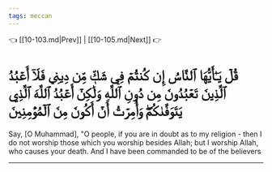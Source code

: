 ```yaml
---
tags: meccan
---
```


👈 [[10-103.md|Prev]] | [[10-105.md|Next]] 👉

# قُلۡ يَـٰٓأَيُّهَا ٱلنَّاسُ إِن كُنتُمۡ فِي شَكّٖ مِّن دِينِي فَلَآ أَعۡبُدُ ٱلَّذِينَ تَعۡبُدُونَ مِن دُونِ ٱللَّهِ وَلَٰكِنۡ أَعۡبُدُ ٱللَّهَ ٱلَّذِي يَتَوَفَّىٰكُمۡۖ وَأُمِرۡتُ أَنۡ أَكُونَ مِنَ ٱلۡمُؤۡمِنِينَ

Say, [O Muhammad], "O people, if you are in doubt as to my religion - then I do not worship those which you worship besides Allah; but I worship Allah, who causes your death. And I have been commanded to be of the believers

---

